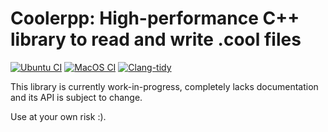 # Coolerpp: High-performance C++ library to read and write .cool files

[![Ubuntu CI](https://github.com/robomics/coolerpp/actions/workflows/ubuntu-ci.yml/badge.svg)](https://github.com/robomics/coolerpp/actions/workflows/ubuntu-ci.yml)
[![MacOS CI](https://github.com/robomics/coolerpp/actions/workflows/macos-ci.yml/badge.svg)](https://github.com/robomics/coolerpp/actions/workflows/macos-ci.yml)
[![Clang-tidy](https://github.com/robomics/coolerpp/actions/workflows/run-clang-tidy.yml/badge.svg)](https://github.com/robomics/coolerpp/actions/workflows/run-clang-tidy.yml)

This library is currently work-in-progress, completely lacks documentation and its API is subject to change.

Use at your own risk :).

